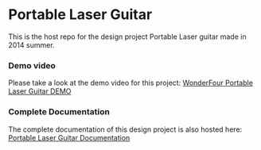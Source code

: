 Portable Laser Guitar
=====================
This is the host repo for the design project Portable Laser guitar made in 2014 summer.

### Demo video
Please take a look at the demo video for this project: [WonderFour Portable Laser Guitar DEMO](https://www.youtube.com/watch?v=EAGU8Xj4gFk)

### Complete Documentation
The complete documentation of this design project is also hosted here: [Portable Laser Guitar Documentation](https://github.com/lxieyang/Portable-Laser-Guitar/blob/master/Portable%20Laser%20Guitar.pdf)
